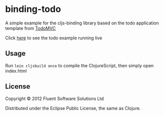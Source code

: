# binding-todo

A simple example for the cljs-binding library based on the todo application template from [TodoMVC](http://addyosmani.github.com/todomvc/)

Click [here](http://fluentsoftware.github.com/cljs-binding/todo/index.html) to see the todo example running live

## Usage

Run `lein cljsbuild once` to compile the ClojureScript, then simply open index.html

## License

Copyright © 2012 Fluent Software Solutions Ltd

Distributed under the Eclipse Public License, the same as Clojure.
